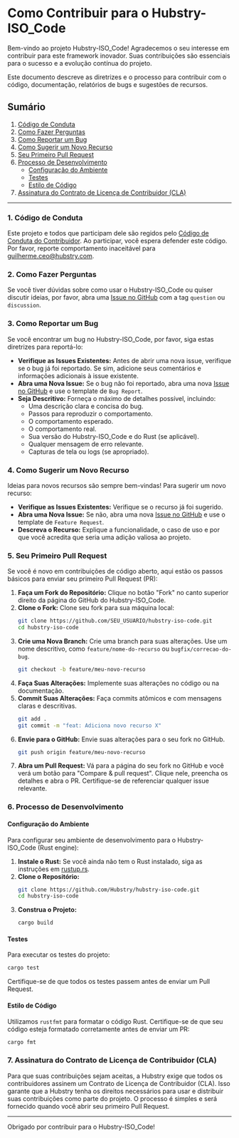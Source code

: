 # Como Contribuir para o Hubstry-ISO_Code

Bem-vindo ao projeto Hubstry-ISO_Code! Agradecemos o seu interesse em contribuir para este framework inovador. Suas contribuições são essenciais para o sucesso e a evolução contínua do projeto.

Este documento descreve as diretrizes e o processo para contribuir com o código, documentação, relatórios de bugs e sugestões de recursos.

## Sumário

1.  [Código de Conduta](#1-código-de-conduta)
2.  [Como Fazer Perguntas](#2-como-fazer-perguntas)
3.  [Como Reportar um Bug](#3-como-reportar-um-bug)
4.  [Como Sugerir um Novo Recurso](#4-como-sugerir-um-novo-recurso)
5.  [Seu Primeiro Pull Request](#5-seu-primeiro-pull-request)
6.  [Processo de Desenvolvimento](#6-processo-de-desenvolvimento)
    *   [Configuração do Ambiente](#configuração-do-ambiente)
    *   [Testes](#testes)
    *   [Estilo de Código](#estilo-de-código)
7.  [Assinatura do Contrato de Licença de Contribuidor (CLA)](#7-assinatura-do-contrato-de-licença-de-contribuidor-cla)

---

### 1. Código de Conduta

Este projeto e todos que participam dele são regidos pelo [Código de Conduta do Contribuidor](CODE_OF_CONDUCT.md). Ao participar, você espera defender este código. Por favor, reporte comportamento inaceitável para [guilherme.ceo@hubstry.com](mailto:guilherme.ceo@hubstry.com).

### 2. Como Fazer Perguntas

Se você tiver dúvidas sobre como usar o Hubstry-ISO_Code ou quiser discutir ideias, por favor, abra uma [Issue no GitHub](https://github.com/Hubstry/hubstry-iso-code/issues) com a tag `question` ou `discussion`.

### 3. Como Reportar um Bug

Se você encontrar um bug no Hubstry-ISO_Code, por favor, siga estas diretrizes para reportá-lo:

*   **Verifique as Issues Existentes:** Antes de abrir uma nova issue, verifique se o bug já foi reportado. Se sim, adicione seus comentários e informações adicionais à issue existente.
*   **Abra uma Nova Issue:** Se o bug não foi reportado, abra uma nova [Issue no GitHub](https://github.com/Hubstry/hubstry-iso-code/issues/new?assignees=&labels=bug&projects=&template=bug_report.md&title=) e use o template de `Bug Report`.
*   **Seja Descritivo:** Forneça o máximo de detalhes possível, incluindo:
    *   Uma descrição clara e concisa do bug.
    *   Passos para reproduzir o comportamento.
    *   O comportamento esperado.
    *   O comportamento real.
    *   Sua versão do Hubstry-ISO_Code e do Rust (se aplicável).
    *   Qualquer mensagem de erro relevante.
    *   Capturas de tela ou logs (se apropriado).

### 4. Como Sugerir um Novo Recurso

Ideias para novos recursos são sempre bem-vindas! Para sugerir um novo recurso:

*   **Verifique as Issues Existentes:** Verifique se o recurso já foi sugerido.
*   **Abra uma Nova Issue:** Se não, abra uma nova [Issue no GitHub](https://github.com/Hubstry/hubstry-iso-code/issues/new?assignees=&labels=enhancement&projects=&template=feature_request.md&title=) e use o template de `Feature Request`.
*   **Descreva o Recurso:** Explique a funcionalidade, o caso de uso e por que você acredita que seria uma adição valiosa ao projeto.

### 5. Seu Primeiro Pull Request

Se você é novo em contribuições de código aberto, aqui estão os passos básicos para enviar seu primeiro Pull Request (PR):

1.  **Faça um Fork do Repositório:** Clique no botão "Fork" no canto superior direito da página do GitHub do Hubstry-ISO_Code.
2.  **Clone o Fork:** Clone seu fork para sua máquina local:
    ```bash
    git clone https://github.com/SEU_USUARIO/hubstry-iso-code.git
    cd hubstry-iso-code
    ```
3.  **Crie uma Nova Branch:** Crie uma branch para suas alterações. Use um nome descritivo, como `feature/nome-do-recurso` ou `bugfix/correcao-do-bug`.
    ```bash
    git checkout -b feature/meu-novo-recurso
    ```
4.  **Faça Suas Alterações:** Implemente suas alterações no código ou na documentação.
5.  **Commit Suas Alterações:** Faça commits atômicos e com mensagens claras e descritivas.
    ```bash
    git add .
    git commit -m "feat: Adiciona novo recurso X"
    ```
6.  **Envie para o GitHub:** Envie suas alterações para o seu fork no GitHub.
    ```bash
    git push origin feature/meu-novo-recurso
    ```
7.  **Abra um Pull Request:** Vá para a página do seu fork no GitHub e você verá um botão para "Compare & pull request". Clique nele, preencha os detalhes e abra o PR. Certifique-se de referenciar qualquer issue relevante.

### 6. Processo de Desenvolvimento

#### Configuração do Ambiente

Para configurar seu ambiente de desenvolvimento para o Hubstry-ISO_Code (Rust engine):

1.  **Instale o Rust:** Se você ainda não tem o Rust instalado, siga as instruções em [rustup.rs](https://rustup.rs/).
2.  **Clone o Repositório:**
    ```bash
    git clone https://github.com/Hubstry/hubstry-iso-code.git
    cd hubstry-iso-code
    ```
3.  **Construa o Projeto:**
    ```bash
    cargo build
    ```

#### Testes

Para executar os testes do projeto:

```bash
cargo test
```

Certifique-se de que todos os testes passem antes de enviar um Pull Request.

#### Estilo de Código

Utilizamos `rustfmt` para formatar o código Rust. Certifique-se de que seu código esteja formatado corretamente antes de enviar um PR:

```bash
cargo fmt
```

### 7. Assinatura do Contrato de Licença de Contribuidor (CLA)

Para que suas contribuições sejam aceitas, a Hubstry exige que todos os contribuidores assinem um Contrato de Licença de Contribuidor (CLA). Isso garante que a Hubstry tenha os direitos necessários para usar e distribuir suas contribuições como parte do projeto. O processo é simples e será fornecido quando você abrir seu primeiro Pull Request.

---

Obrigado por contribuir para o Hubstry-ISO_Code!



